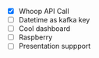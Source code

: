 - [x] Whoop API Call
- [ ] Datetime as kafka key
- [ ] Cool dashboard
- [ ] Raspberry
- [ ] Presentation suppport
